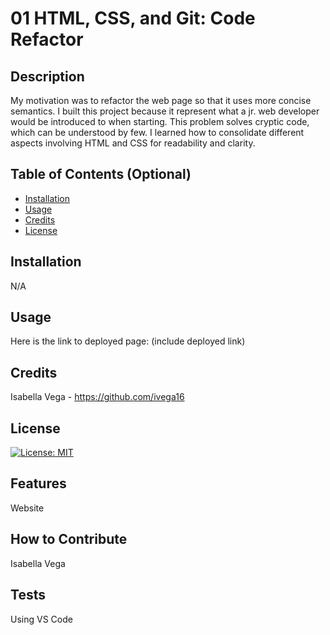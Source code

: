 # 01 HTML, CSS, and Git: Code Refactor

## Description

My motivation was to refactor the web page so that it uses more concise semantics. I built this project because it represent what a jr. web developer would be introduced to when starting. This problem solves cryptic code, which can be understood by few. I learned how to consolidate different aspects involving HTML and CSS for readability and clarity.

## Table of Contents (Optional)

- [Installation](#installation)
- [Usage](#usage)
- [Credits](#credits)
- [License](#license)

## Installation

N/A

## Usage

Here is the link to deployed page: (include deployed link)

## Credits

Isabella Vega - https://github.com/ivega16

## License

[![License: MIT](https://img.shields.io/badge/License-MIT-yellow.svg)](https://opensource.org/licenses/MIT)


## Features

Website

## How to Contribute

Isabella Vega

## Tests

Using VS Code